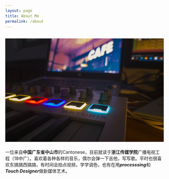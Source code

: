 ```yaml
---
layout: page
title: About Me
permalink: /about
---
```

![avatar](../assets/img/keyboard.JPG "midi keyboard")
---
一位来自**中国广东省中山市**的Cantonese，目前就读于**浙江传媒学院**广播电视工程（18中广）。喜欢着各种各样的音乐，偶尔会弹一下吉他，写写歌。平时也很喜欢东搞搞西搞搞，有时间会拍点视频，学学调色，也有在用***processsing***和***Touch Designer***做新媒体艺术。
